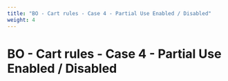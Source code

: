 ```yaml
---
title: "BO - Cart rules - Case 4 - Partial Use Enabled / Disabled"
weight: 4
---
```


# BO - Cart rules - Case 4 - Partial Use Enabled / Disabled
